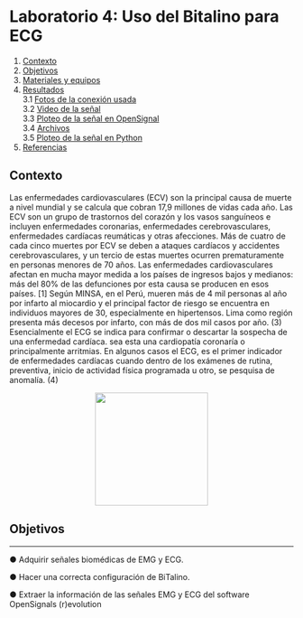 # Laboratorio 4: Uso del Bitalino para ECG

1. [Contexto](#context)
2. [Objetivos](#obj)
2. [Materiales y equipos](#mat)
3. [Resultados](#resul)\
     3.1 [Fotos de la conexión usada](#conex)\
     3.2 [Video de la señal](#senal)\
     3.3 [Ploteo de la señal en OpenSignal](#plot)\
     3.4 [Archivos](#arch)\
     3.5 [Ploteo de la señal en Python](#plote)
4. [Referencias](#ref)

## **Contexto** <a name="context"></a>
Las enfermedades cardiovasculares (ECV) son la principal causa de muerte a nivel mundial y se calcula que cobran 17,9 millones de vidas cada año. Las ECV son un grupo de trastornos del corazón y los vasos sanguíneos e incluyen enfermedades coronarias, enfermedades cerebrovasculares, enfermedades cardíacas reumáticas y otras afecciones. Más de cuatro de cada cinco muertes por ECV se deben a ataques cardíacos y accidentes cerebrovasculares, y un tercio de estas muertes ocurren prematuramente en personas menores de 70 años. Las enfermedades cardiovasculares afectan en mucha mayor medida a los países de ingresos bajos y medianos: más del 80% de las defunciones por esta causa se producen en esos países. [1] Según MINSA, en el Perú, mueren más de 4 mil personas al año por infarto al miocardio y el principal factor de riesgo se encuentra en individuos mayores de 30, especialmente en hipertensos. Lima como región presenta más decesos por infarto, con más de dos mil casos por año. (3) Esencialmente el ECG se indica para confirmar o descartar la sospecha de una enfermedad cardíaca. sea esta una cardiopatía coronaría o principalmente arritmias. En algunos casos el ECG, es el primer indicador de enfermedades cardíacas cuando dentro de los exámenes de rutina, preventiva, inicio de actividad física programada u otro, se pesquisa de anomalía. (4)



<p align="center">
  <img src="https://github.com/StephanySamaniego/ISB_Grupo2-2023-2/assets/99302662/caa51a04-b9cb-4601-8867-50f76c7e409d"  width="200" height="200">

## **Objetivos** <a name="obj"></a>
---
● Adquirir señales biomédicas de EMG y ECG.

● Hacer una correcta configuración de BiTalino.

● Extraer la información de las señales EMG y ECG del software OpenSignals (r)evolution
